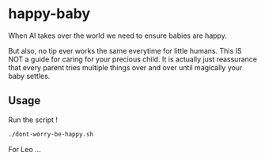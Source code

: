 # happy-baby

When AI takes over the world we need to ensure babies are happy.

But also, no tip ever works the same everytime for little humans.
This IS NOT a guide for caring for your precious child. It is actually
just reassurance that every parent tries multiple things over and over
until magically your baby settles.

## Usage

Run the script !

```bash
./dont-worry-be-happy.sh
```

For Leo ...